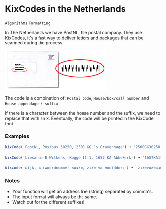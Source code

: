 # KixCodes in the Netherlands

`Algorithms` `Formatting`

In The Netherlands we have PostNL, the postal company. They use KixCodes, it's a fast way to deliver letters and packages that can be scanned during the process.

![Kix Code](img/kix-code.gif)

The code is a combination of: `Postal code`, `House/box/call number` and `House appendage / suffix`

If there is a character between the house number and the suffix, we need to replace that with an `X`. Eventually, the code will be printed in the KixCode font.

### Examples

```js
kixCode('PostNL, Postbus 30250, 2500 GG ’s Gravenhage') ➞ '2500GG30250'

kixCode('Liesanne B Wilkens, Kogge 11-1, 1657 KA Abbekerk') ➞ '1657KA11X1'

kixCode('Dijk, Antwoordnummer 80430, 2130 VA Hoofddorp') ➞ '2130VA80430'
```

### Notes

- Your function will get an address line (string) separated by comma's.
- The input format will always be the same.
- Watch out for the different suffixes!

